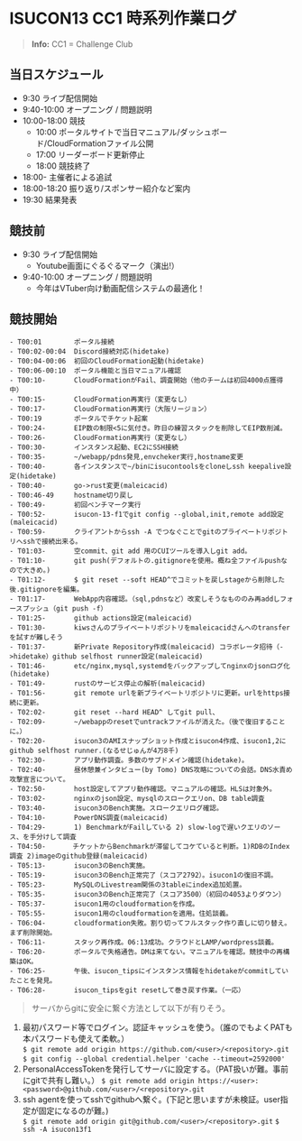 # ISUCON13 CC1 時系列作業ログ
> **Info:** CC1 = Challenge Club

## 当日スケジュール
- 9:30 ライブ配信開始
- 9:40-10:00 オープニング / 問題説明
- 10:00-18:00 競技
  - 10:00 ポータルサイトで当日マニュアル/ダッシュボード/CloudFormationファイル公開
  - 17:00 リーダーボード更新停止
  - 18:00 競技終了
- 18:00- 主催者による追試
- 18:00-18:20 振り返り/スポンサー紹介など案内
- 19:30 結果発表

## 競技前
- 9:30 ライブ配信開始
  - Youtube画面にぐるぐるマーク（演出!）
- 9:40-10:00 オープニング / 問題説明 
  - 今年はVTuber向け動画配信システムの最適化！

## 競技開始
```
- T00:01        ポータル接続  
- T00:02-00:04  Discord接続対応(hidetake)  
- T00:04-00:06  初回のCloudFormation起動(hidetake)  
- T00:06-00:10  ポータル機能と当日マニュアル確認 
- T00:10-       CloudFormationがFail、調査開始（他のチームは初回4000点獲得中）
- T00:15-       CloudFormation再実行（変更なし）
- T00:17-       CloudFormation再実行（大阪リージョン）
- T00:19        ポータルでチケット起案
- T00:24-       EIP数の制限<5に気付き。昨日の練習スタックを削除してEIP数削減。
- T00:26-       CloudFormation再実行（変更なし）
- T00:30-       インスタンス起動、EC2にSSH接続
- T00:35-       ~/webapp/pdns発見,envcheker実行,hostname変更
- T00:40-       各インスタンスで~/binにisucontoolsをcloneしssh keepalive設定(hidetake)
- T00:40-       go->rust変更(maleicacid)
- T00:46-49     hostname切り戻し
- T00:49-       初回ベンチマーク実行
- T00:52-       isucon-13-f1でgit config --global,init,remote add設定(maleicacid) 
- T00:59-       クライアントからssh -A でつなぐことでgitのプライベートリポジトリへsshで接続出来る。 
- T01:03-       空commit、git add 用のCUIツールを導入しgit add。
- T01:10-       git push(デフォルトの.gitignoreを使用。概ね全ファイルpushなので大きめ。) 
- T01:12-       $ git reset --soft HEAD^でコミットを戻しstageから削除した後.gitignoreを編集。
- T01:17-       WebApp内容確認。（sql,pdnsなど）改変しそうなもののみ再addしフォースプッシュ（git push -f）
- T01:25-       github actions設定(maleicacid) 
- T01:30-       kiwsさんのプライベートリポジトリをmaleicacidさんへのtransferを試すが難しそう
- T01:37-       新Private Repository作成(maleicacid) コラボレータ招待（->hidetake）github selfhost runner設定(maleicacid) 
- T01:46-       etc/nginx,mysql,systemdをバックアップしてnginxのjsonログ化(hidetake)
- T01:49-       rustのサービス停止の解析(maleicacid) 
- T01:56-       git remote urlを新プライベートリポジトリに更新。urlをhttps接続に更新。
- T02:02-       git reset --hard HEAD^ してgit pull、
- T02:09-       ~/webappのresetでuntrackファイルが消えた。（後で復旧することに。）
- T02:20-       isucon3のAMIスナップショット作成とisucon4作成、isucon1,2にgithub selfhost runner.(なるせじゅんが4万8千)
- T02:30-       アプリ動作調査。多数のサブドメイン確認(hidetake)。
- T02:40-       昼休憩兼インタビュー(by Tomo) DNS攻略についての会話。DNS水責め攻撃宣言について。
- T02:50-       host設定してアプリ動作確認。マニュアルの確認。HLSは対象外。
- T03:02-       nginxのjson設定、mysqlのスロークエリon、DB table調査
- T03:40-       isucon3のBench実施。スロークエリログ確認。
- T04:10-       PowerDNS調査(maleicacid) 
- T04:29-       1) BenchmarkがFailしている 2) slow-logで遅いクエリのソース、を手分けして調査
- T04:50-　　　　チケットからBenchmarkが滞留してコケていると判断。1)RDBのIndex調査 2)imageのgithub登録(maleicacid)
- T05:13-       isucon3のBench実施。
- T05:19-       isucon3のBench正常完了（スコア2792）。isucon1の復旧不調。
- T05:23-       MySQLのLivestream関係の3tableにindex追加処置。
- T05:35-       isucon3のBench正常完了（スコア3500）（初回の4053よりダウン）
- T05:37-       isucon1用のcloudformationを作成。
- T05:55-       isucon1用のcloudformationを適用。住処談義。
- T06:04-       cloudformation失敗。割り切ってフルスタック作り直しに切り替え。まず削除開始。
- T06:11-       スタック再作成。06:13成功。クラウドとLAMP/wordpress談義。
- T06:20-       ポータルで失格通告。DMは来てない。マニュアルを確認。競技中の再構築はOK。  
- T06:25-       午後、isucon_tipsにインスタンス情報をhidetakeがcommitしていたことを発見。
- T06:28-       isucon_tipsをgit resetして巻き戻す作業。（一応） 
```

> サーバからgitに安全に繋ぐ方法として以下が有りそう。
1. 最初パスワード等でログイン。認証キャッシュを使う。（誰のでもよくPATも本パスワードも使えて柔軟。）  
`$ git remote add origin https://github.com/<user>/<repository>.git`
`$ git config --global credential.helper 'cache --timeout=2592000'`
1. PersonalAccessTokenを発行してサーバに設定する。（PAT扱いが難。事前にgitで共有し難い。）
`$ git remote add origin https://<user>:<password>@github.com/<user>/<repository>.git`
1. ssh agentを使ってsshでgithubへ繋ぐ。(下記と思いますが未検証。user指定が固定になるのが難。)    
`$ git remote add origin git@github.com/<user>/<repository>.git`
`$ ssh -A isucon13f1`  
